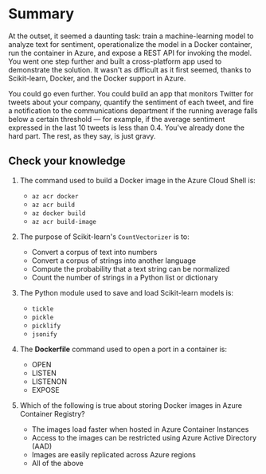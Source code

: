 # Summary

At the outset, it seemed a daunting task: train a machine-learning model to analyze text for sentiment, operationalize the model in a Docker container, run the container in Azure, and expose a REST API for invoking the model. You went one step further and built a cross-platform app used to demonstrate the solution. It wasn't as difficult as it first seemed, thanks to Scikit-learn, Docker, and the Docker support in Azure.

You could go even further. You could build an app that monitors Twitter for tweets about your company, quantify the sentiment of each tweet, and fire a notification to the communications department if the running average falls below a certain threshold — for example, if the average sentiment expressed in the last 10 tweets is less than 0.4. You've already done the hard part. The rest, as they say, is just gravy.

## Check your knowledge

1. The command used to build a Docker image in the Azure Cloud Shell is:
	- `az acr docker`
	- `az acr build`
	- `az docker build`
	- `az acr build-image`

1. The purpose of Scikit-learn's `CountVectorizer` is to:
	- Convert a corpus of text into numbers
	- Convert a corpus of strings into another language
	- Compute the probability that a text string can be normalized
	- Count the number of strings in a Python list or dictionary

1. The Python module used to save and load Scikit-learn models is:
	- `tickle`
	- `pickle`
	- `picklify`
	- `jsonify`

1. The **Dockerfile** command used to open a port in a container is:
	- OPEN
	- LISTEN
	- LISTENON
	- EXPOSE

1. Which of the following is true about storing Docker images in Azure Container Registry?
	- The images load faster when hosted in Azure Container Instances
	- Access to the images can be restricted using Azure Active Directory (AAD)
	- Images are easily replicated across Azure regions
	- All of the above